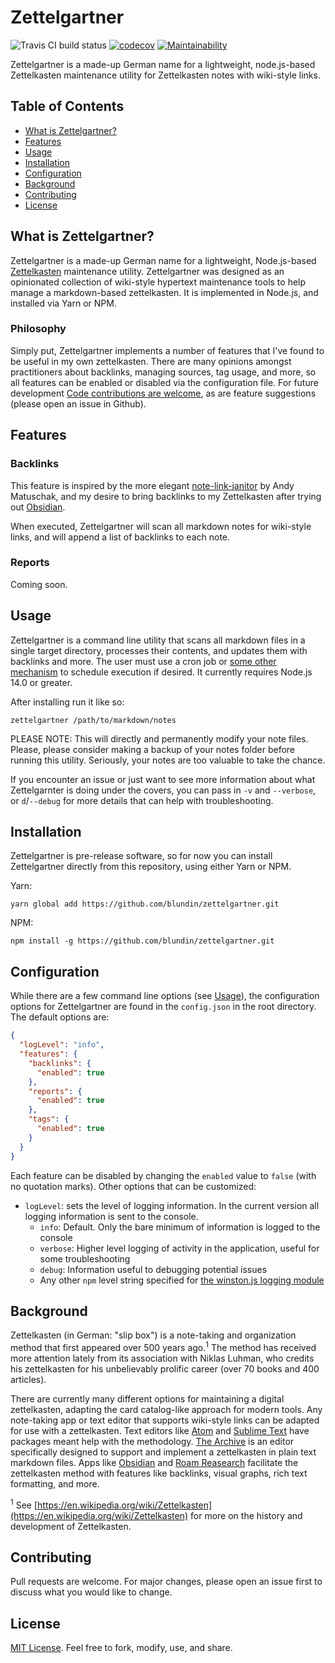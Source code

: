 # Zettelgartner

![Travis CI build status](https://travis-ci.org/blundin/zettelgartner.svg?branch=master) [![codecov](https://codecov.io/gh/blundin/zettelgartner/branch/master/graph/badge.svg?token=5BHTEPSNFZ)](https://codecov.io/gh/blundin/zettelgartner) [![Maintainability](https://api.codeclimate.com/v1/badges/e1822c7d10438a991a00/maintainability)](https://codeclimate.com/github/blundin/zettelgartner/maintainability)

Zettelgartner is a made-up German name for a lightweight, node.js-based Zettelkasten maintenance utility for Zettelkasten notes with wiki-style links.

## Table of Contents

- [What is Zettelgartner?](#what-is-zettelgartner)
- [Features](#features)
- [Usage](#usage)
- [Installation](#installation)
- [Configuration](#configuration)
- [Background](#background)
- [Contributing](#contributing)
- [License](#license)

## What is Zettelgartner?

Zettelgartner is a made-up German name for a lightweight, Node.js-based [Zettelkasten](https://zettelkasten.de) maintenance utility. Zettelgartner was designed as an opinionated collection of wiki-style hypertext maintenance tools to help manage a markdown-based zettelkasten. It is implemented in Node.js, and installed via Yarn or NPM. 

### Philosophy

Simply put, Zettelgartner implements a number of features that I've found to be useful in my own zettelkasten. There are many opinions amongst practitioners about backlinks, managing sources, tag usage, and more, so all features can be enabled or disabled via the configuration file. For future development [Code contributions are welcome](), as are feature suggestions (please open an issue in Github). 

## Features

### Backlinks

This feature is inspired by the more elegant [note-link-janitor](https://github.com/andymatuschak/note-link-janitor) by Andy Matuschak, and my desire to bring backlinks to my Zettelkasten after trying out [Obsidian](https://obsidian.md).

When executed, Zettelgartner will scan all markdown notes for wiki-style links, and will append a list of backlinks to each note.

### Reports

Coming soon.

## Usage

Zettelgartner is a command line utility that scans all markdown files in a single target directory, processes their contents, and updates them with backlinks and more. The user must use a cron job or [some other mechanism](https://apps.apple.com/us/app/lingon-3/id450201424?mt=12) to schedule execution if desired. It currently requires Node.js 14.0 or greater.

After installing run it like so:

```shell
zettelgartner /path/to/markdown/notes
```

PLEASE NOTE: This will directly and permanently modify your note files. Please, please consider making a backup of your notes folder before running this utility. Seriously, your notes are too valuable to take the chance.

If you encounter an issue or just want to see more information about what Zettelgarnter is doing under the covers, you can pass in `-v` and `--verbose`, or `d`/`--debug` for more details that can help with troubleshooting.

## Installation

Zettelgartner is pre-release software, so for now you can install Zettelgartner directly from this repository, using either Yarn or NPM.

Yarn:

```shell
yarn global add https://github.com/blundin/zettelgartner.git
```

NPM:

```shell
npm install -g https://github.com/blundin/zettelgartner.git
```

## Configuration

While there are a few command line options (see [Usage](#usage)), the configuration options for Zettelgartner are found in the `config.json` in the root directory. The default options are:

```json
{
  "logLevel": "info",
  "features": {
    "backlinks": {
      "enabled": true
    },
    "reports": {
      "enabled": true
    },
    "tags": {
      "enabled": true
    }
  }
}
```

Each feature can be disabled by changing the `enabled` value to `false` (with no quotation marks). Other options that can be customized:

- `logLevel`: sets the level of logging information. In the current version all logging information is sent to the console.
  - `info`: Default. Only the bare minimum of information is logged to the console
  - `verbose`: Higher level logging of activity in the application, useful for some troubleshooting
  - `debug`: Information useful to debugging potential issues
  - Any other `npm` level string specified for [the winston.js logging module](https://github.com/winstonjs/winston#logging-levels)

## Background

Zettelkasten (in German: "slip box") is a note-taking and organization method that first appeared over 500 years ago.<sup>1</sup> The method has received more attention lately from its association with Niklas Luhman, who credits his zettelkasten for his unbelievably prolific career (over 70 books and 400 articles).

There are currently many different options for maintaining a digital zettelkasten, adapting the card catalog-like approach for modern tools. Any note-taking app or text editor that supports wiki-style links can be adapted for use with a zettelkasten. Text editors like [Atom]() and [Sublime Text]() have packages meant help with the methodology. [The Archive](https://zettelkasten.de/the-archive/) is an editor specifically designed to support and implement a zettelkasten in plain text markdown files. Apps like [Obsidian]() and [Roam Reasearch]() facilitate the zettelkasten method with features like backlinks, visual graphs, rich text formatting, and more.

<sup>1</sup> See [https://en.wikipedia.org/wiki/Zettelkasten](https://en.wikipedia.org/wiki/Zettelkasten) for more on the history and development of Zettelkasten.

## Contributing

Pull requests are welcome. For major changes, please open an issue first to discuss what you would like to change.

## License

[MIT License](LICENSE). Feel free to fork, modify, use, and share.
